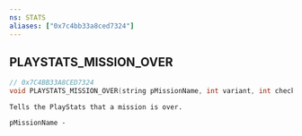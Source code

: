 ```yaml
---
ns: STATS
aliases: ["0x7c4bb33a8ced7324"]
---
```

## PLAYSTATS_MISSION_OVER

```c
// 0x7C4BB33A8CED7324
void PLAYSTATS_MISSION_OVER(string pMissionName, int variant, int checkpoint, bool failed, bool canceled, bool skipped);
```

```
Tells the PlayStats that a mission is over.

pMissionName -
```
